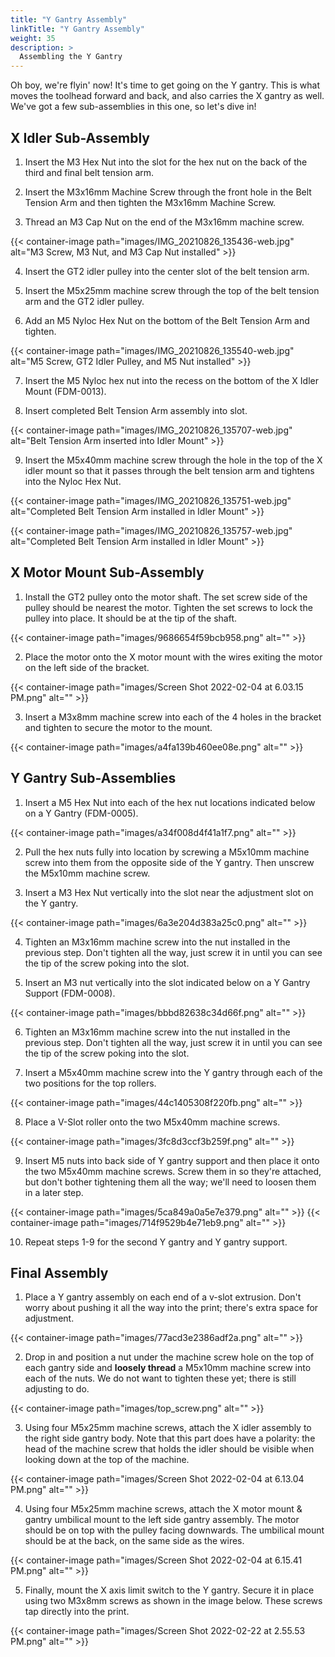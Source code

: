 ```yaml
---
title: "Y Gantry Assembly"
linkTitle: "Y Gantry Assembly"
weight: 35
description: >
  Assembling the Y Gantry
---
```


Oh boy, we're flyin' now! It's time to get going on the Y gantry. This is what moves the toolhead forward and back, and also carries the X gantry as well. We've got a few sub-assemblies in this one, so let's dive in!

## X Idler Sub-Assembly

1. Insert the M3 Hex Nut into the slot for the hex nut on the back of the third and final belt tension arm.

2. Insert the M3x16mm Machine Screw through the front hole in the Belt Tension Arm and then tighten the M3x16mm Machine Screw.

3. Thread an M3 Cap Nut on the end of the M3x16mm machine screw.

{{< container-image path="images/IMG_20210826_135436-web.jpg" alt="M3 Screw, M3 Nut, and M3 Cap Nut installed" >}}

4. Insert the GT2 idler pulley into the center slot of the belt tension arm.

5. Insert the M5x25mm machine screw through the top of the belt tension arm and the GT2 idler pulley.

6. Add an M5 Nyloc Hex Nut on the bottom of the Belt Tension Arm and tighten.

{{< container-image path="images/IMG_20210826_135540-web.jpg" alt="M5 Screw, GT2 Idler Pulley, and M5 Nut installed" >}}

7. Insert the M5 Nyloc hex nut into the recess on the bottom of the X Idler Mount (FDM-0013).

8. Insert completed Belt Tension Arm assembly into slot.

{{< container-image path="images/IMG_20210826_135707-web.jpg" alt="Belt Tension Arm inserted into Idler Mount" >}}

9. Insert the M5x40mm machine screw through the hole in the top of the X idler mount so that it passes through the belt tension arm and tightens into the Nyloc Hex Nut.

{{< container-image path="images/IMG_20210826_135751-web.jpg" alt="Completed Belt Tension Arm installed in Idler Mount" >}}

{{< container-image path="images/IMG_20210826_135757-web.jpg" alt="Completed Belt Tension Arm installed in Idler Mount" >}}


## X Motor Mount Sub-Assembly

1. Install the GT2 pulley onto the motor shaft. The set screw side of the pulley should be nearest the motor. Tighten the set screws to lock the pulley into place. It should be at the tip of the shaft.

{{< container-image path="images/9686654f59bcb958.png" alt="" >}}

2. Place the motor onto the X motor mount with the wires exiting the motor on the left side of the bracket.

{{< container-image path="images/Screen Shot 2022-02-04 at 6.03.15 PM.png" alt="" >}}

3. Insert a M3x8mm machine screw into each of the 4 holes in the bracket and tighten to secure the motor to the mount.

{{< container-image path="images/a4fa139b460ee08e.png" alt="" >}}

## Y Gantry Sub-Assemblies

1. Insert a M5 Hex Nut into each of the hex nut locations indicated below on a Y Gantry (FDM-0005).

{{< container-image path="images/a34f008d4f41a1f7.png" alt="" >}}

2. Pull the hex nuts fully into location by screwing a M5x10mm machine screw into them from the opposite side of the Y gantry. Then unscrew the M5x10mm machine screw.

3. Insert a M3 Hex Nut vertically into the slot near the adjustment slot on the Y gantry.

{{< container-image path="images/6a3e204d383a25c0.png" alt="" >}}

4. Tighten an M3x16mm machine screw into the nut installed in the previous step. Don't tighten all the way, just screw it in until you can see the tip of the screw poking into the slot.

5. Insert an M3 nut vertically into the slot indicated below on a Y Gantry Support (FDM-0008).

{{< container-image path="images/bbbd82638c34d66f.png" alt="" >}}

6. Tighten an M3x16mm machine screw into the nut installed in the previous step. Don't tighten all the way, just screw it in until you can see the tip of the screw poking into the slot.

7. Insert a M5x40mm machine screw into the Y gantry through each of the two positions for the top rollers.

{{< container-image path="images/44c1405308f220fb.png" alt="" >}}

8. Place a V-Slot roller onto the two M5x40mm machine screws.

{{< container-image path="images/3fc8d3ccf3b259f.png" alt="" >}}

9. Insert M5 nuts into back side of Y gantry support and then place it onto the two M5x40mm machine screws. Screw them in so they're attached, but don't bother tightening them all the way; we'll need to loosen them in a later step.

{{< container-image path="images/5ca849a0a5e7e379.png" alt="" >}}
{{< container-image path="images/714f9529b4e71eb9.png" alt="" >}}

10. Repeat steps 1-9 for the second Y gantry and Y gantry support.

## Final Assembly

1. Place a Y gantry assembly on each end of a v-slot extrusion. Don't worry about pushing it all the way into the print; there's extra space for adjustment.

{{< container-image path="images/77acd3e2386adf2a.png" alt="" >}}

2. Drop in and position a nut under the machine screw hole on the top of each gantry side and **loosely thread** a M5x10mm machine screw into each of the nuts. We do not want to tighten these yet; there is still adjusting to do.

{{< container-image path="images/top_screw.png" alt="" >}}    

3. Using four M5x25mm machine screws, attach the X idler assembly to the right side gantry body. Note that this part does have a polarity: the head of the machine screw that holds the idler should be visible when looking down at the top of the machine.

{{< container-image path="images/Screen Shot 2022-02-04 at 6.13.04 PM.png" alt="" >}}

4. Using four M5x25mm machine screws, attach the X motor mount & gantry umbilical mount to the left side gantry assembly. The motor should be on top with the pulley facing downwards. The umbilical mount should be at the back, on the same side as the wires.

{{< container-image path="images/Screen Shot 2022-02-04 at 6.15.41 PM.png" alt="" >}}

5. Finally, mount the X axis limit switch to the Y gantry. Secure it in place using two M3x8mm screws as shown in the image below. These screws tap directly into the print.

{{< container-image path="images/Screen Shot 2022-02-22 at 2.55.53 PM.png" alt="" >}}